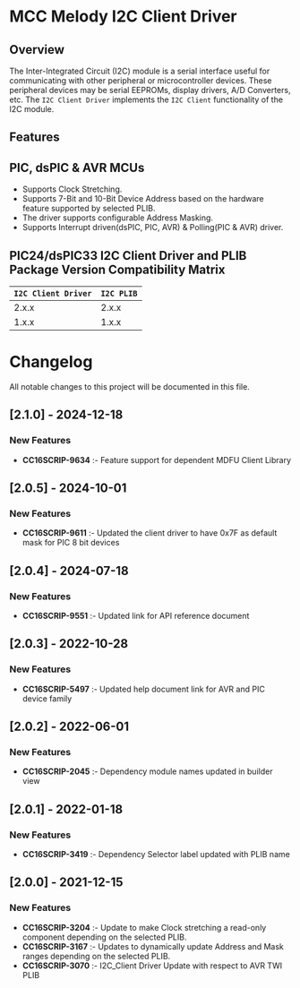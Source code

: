 # MCC Melody I2C Client Driver

## Overview

The Inter-Integrated Circuit (I2C) module is a serial
interface useful for communicating with other peripheral or microcontroller devices. These peripheral
devices may be serial EEPROMs, display drivers, A/D
Converters, etc. The `I2C Client Driver` implements the `I2C Client` functionality of the I2C module.

## Features

## PIC, dsPIC & AVR MCUs
- Supports Clock Stretching.
- Supports 7-Bit and 10-Bit Device Address based on the hardware feature supported by selected PLIB. 
- The driver supports configurable Address Masking.
- Supports Interrupt driven(dsPIC, PIC, AVR) & Polling(PIC & AVR) driver.

## PIC24/dsPIC33 I2C Client Driver and PLIB Package Version Compatibility Matrix

| `I2C Client Driver` | `I2C PLIB`  |
 :---|:---|
 2.x.x | 2.x.x |
 1.x.x | 1.x.x |


# Changelog
All notable changes to this project will be documented in this file.

## [2.1.0] - 2024-12-18

### New Features
- **CC16SCRIP-9634** :- Feature support for dependent MDFU Client Library


## [2.0.5] - 2024-10-01

### New Features
- **CC16SCRIP-9611** :- Updated the client driver to have 0x7F as default mask for PIC 8 bit devices


## [2.0.4] - 2024-07-18

### New Features
- **CC16SCRIP-9551** :- Updated link for API reference document


## [2.0.3] - 2022-10-28

### New Features
- **CC16SCRIP-5497** :- Updated help document link for AVR and PIC device family


## [2.0.2] - 2022-06-01

### New Features
- **CC16SCRIP-2045** :- Dependency module names updated in builder view


## [2.0.1] - 2022-01-18

### New Features
- **CC16SCRIP-3419** :- Dependency Selector label updated with PLIB name


## [2.0.0] - 2021-12-15

### New Features
- **CC16SCRIP-3204** :- Update to make Clock stretching a read-only component depending on the selected PLIB.
- **CC16SCRIP-3167** :- Updates to dynamically update Address and Mask ranges depending on the selected PLIB.
- **CC16SCRIP-3070** :- I2C_Client Driver Update with respect to AVR TWI PLIB 
